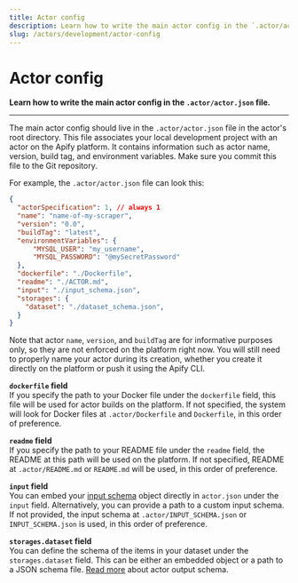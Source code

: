 ```yaml
---
title: Actor config
description: Learn how to write the main actor config in the `.actor/actor.json` file.
slug: /actors/development/actor-config
---
```


# [](#actor-config) Actor config

**Learn how to write the main actor config in the `.actor/actor.json` file.**

---

The main actor config should live in the `.actor/actor.json` file in the actor's root directory. This file associates your local development project with an actor on the Apify platform. It contains information such as actor name, version, build tag, and environment variables. Make sure you commit this file to the Git repository.

For example, the `.actor/actor.json` file can look this:


```json
{
  "actorSpecification": 1, // always 1
  "name": "name-of-my-scraper",
  "version": "0.0",
  "buildTag": "latest",
  "environmentVariables": {
      "MYSQL_USER": "my_username",
      "MYSQL_PASSWORD": "@mySecretPassword"
  },
  "dockerfile": "./Dockerfile",
  "readme": "./ACTOR.md",
  "input": "./input_schema.json",
  "storages": {
    "dataset": "./dataset_schema.json",
  }
}
```

Note that actor `name`, `version`, and `buildTag` are for informative purposes only, so they are not enforced on the platform right now. You will still need to properly name your actor during its creation, whether you create it directly on the platform or push it using the Apify CLI.

**`dockerfile` field**\
If you specify the path to your Docker file under the `dockerfile` field, this file will be used for actor builds on the platform. If not specified, the system will look for Docker files at `.actor/Dockerfile` and `Dockerfile`, in this order of preference.

**`readme` field** \
If you specify the path to your README file under the `readme` field, the README at this path will be used on the platform. If not specified, README at `.actor/README.md` or `README.md` will be used, in this order of preference.

**`input` field**\
You can embed your [input schema](/actors/development/input-schema#specification-version-1) object directly in `actor.json` under the `input` field. Alternatively, you can provide a path to a custom input schema. If not provided, the input schema at `.actor/INPUT_SCHEMA.json` or `INPUT_SCHEMA.json` is used, in this order of preference.

**`storages.dataset` field**\
You can define the schema of the items in your dataset under the `storages.dataset` field. This can be either an embedded object or a path to a JSON schema file. [Read more](/actors/development/output-schema#specification-version-1) about actor output schema.



